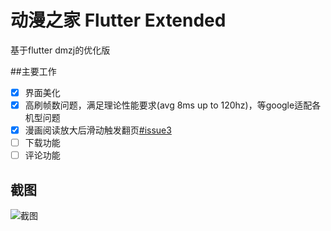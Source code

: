 # 动漫之家 Flutter Extended

基于flutter dmzj的优化版

##主要工作
- [x] 界面美化
- [x] 高刷帧数问题，满足理论性能要求(avg 8ms up to 120hz)，等google适配各机型问题
- [x] 漫画阅读放大后滑动触发翻页[#issue3](https://github.com/xiaoyaocz/dmzj_flutter/issues/3)
- [ ] 下载功能
- [ ] 评论功能

## 截图
![截图](https://github.com/tom8zds/dmzj_flutter/raw/master/ScreenShots/screenshots.png)

